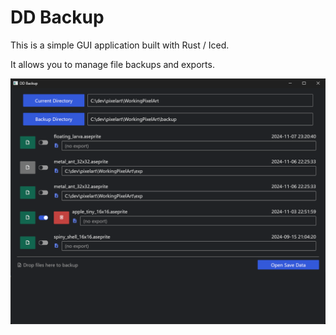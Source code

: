 # DD Backup

This is a simple GUI application built with Rust / Iced.

It allows you to manage file backups and exports.

![Screenshot](docs/screenshot.png)
~~~~